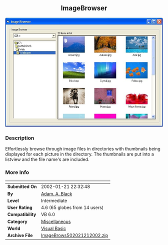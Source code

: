 ﻿<div align="center">

## ImageBrowser

<img src="PIC2002121654297857.jpg">
</div>

### Description

Effortlessly browse through image files in directories with thumbnails being displayed for each picture in the directory. The thumbnails are put into a listview and the file name's are included.
 
### More Info
 


<span>             |<span>
---                |---
**Submitted On**   |2002-01-21 22:32:48
**By**             |[Adam\. A\. Black](https://github.com/Planet-Source-Code/PSCIndex/blob/master/ByAuthor/adam-a-black.md)
**Level**          |Intermediate
**User Rating**    |4.6 (65 globes from 14 users)
**Compatibility**  |VB 6\.0
**Category**       |[Miscellaneous](https://github.com/Planet-Source-Code/PSCIndex/blob/master/ByCategory/miscellaneous__1-1.md)
**World**          |[Visual Basic](https://github.com/Planet-Source-Code/PSCIndex/blob/master/ByWorld/visual-basic.md)
**Archive File**   |[ImageBrows502021212002\.zip](https://github.com/Planet-Source-Code/adam-a-black-imagebrowser__1-31026/archive/master.zip)








